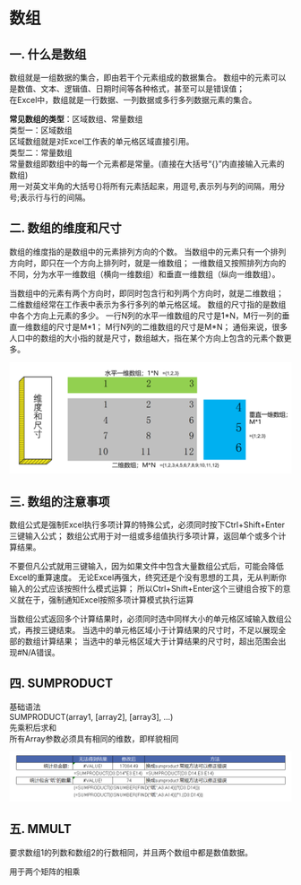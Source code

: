 # 数组

## 一. 什么是数组

数组就是一组数据的集合，即由若干个元素组成的数据集合。
数组中的元素可以是数值、文本、逻辑值、日期时间等各种格式，甚至可以是错误值；											
在Excel中，数组就是一行数据、一列数据或多行多列数据元素的集合。											

**常见数组的类型**：区域数组、常量数组											
类型一：区域数组											
区域数组就是对Excel工作表的单元格区域直接引用。						
类型二：常量数组											
常量数组即数组中的每一个元素都是常量。(直接在大括号“{}”内直接输入元素的数组)											
用一对英文半角的大括号{}将所有元素括起来，用逗号,表示列与列的间隔，用分号;表示行与行的间隔。											

## 二. 数组的维度和尺寸

数组的维度指的是数组中的元素排列方向的个数。
当数组中的元素只有一个排列方向时，即只在一个方向上排列时，就是一维数组；
一维数组又按照排列方向的不同，分为水平一维数组（横向一维数组）和垂直一维数组（纵向一维数组）。

当数组中的元素有两个方向时，即同时包含行和列两个方向时，就是二维数组；
二维数组经常在工作表中表示为多行多列的单元格区域。
数组的尺寸指的是数组中各个方向上元素的多少。
一行N列的水平一维数组的尺寸是1\*N，M行一列的垂直一维数组的尺寸是M\*1；
M行N列的二维数组的尺寸是M*N；
通俗来说，很多人口中的数组的大小指的就是尺寸，数组越大，指在某个方向上包含的元素个数更多。

![image-20210721085055313](数组.assets/image-20210721085055313.png)

## 三. 数组的注意事项

数组公式是强制Excel执行多项计算的特殊公式，必须同时按下Ctrl+Shift+Enter三键输入公式；
数组公式用于对一组或多组值执行多项计算，返回单个或多个计算结果。

不要但凡公式就用三键输入，因为如果文件中包含大量数组公式后，可能会降低Excel的重算速度。
无论Excel再强大，终究还是个没有思想的工具，无从判断你输入的公式应该按照什么模式运算；
所以Ctrl+Shift+Enter这个三键组合按下的意义就在于，强制通知Excel按照多项计算模式执行运算

当数组公式返回多个计算结果时，必须同时选中同样大小的单元格区域输入数组公式，再按三键结束。
当选中的单元格区域小于计算结果的尺寸时，不足以展现全部的数组计算结果；
当选中的单元格区域大于计算结果的尺寸时，超出范围会出现#N/A错误。

## 四. SUMPRODUCT

基础语法					
	SUMPRODUCT(array1, [array2], [array3], ...)				
	先乘积后求和				
	所有Array参数必须具有相同的维数，即样貌相同				

![image-20210722100002124](数组.assets/image-20210722100002124.png)

## 五. MMULT

要求数组1的列数和数组2的行数相同，并且两个数组中都是数值数据。

用于两个矩阵的相乘

